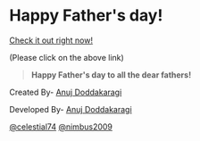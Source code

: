 # Happy Father's day!

[Check it out right now!](https://nimbus2009.github.io/Fathers-Day-Wishes/)

(Please click on the above link)

>**Happy Father's day to all the dear fathers!**

Created By- [Anuj Doddakaragi](www.github.com/nimbus2009)

Developed By- [Anuj Doddakaragi](www.github.com/nimbus2009)

[@celestial74](www.github.com/celestial74)
[@nimbus2009](www.github.com/nimbus2009)
